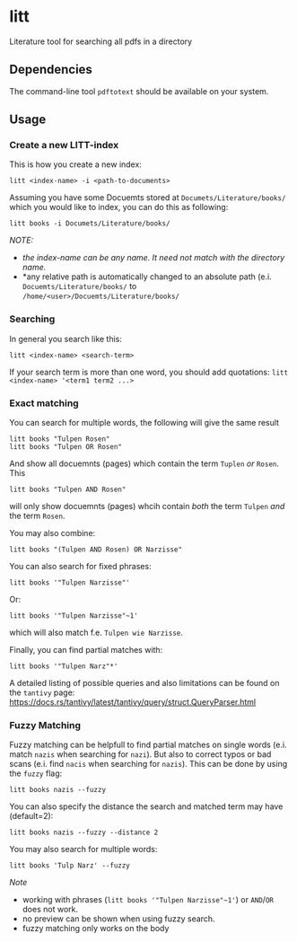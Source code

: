 # litt
Literature tool for searching all pdfs in a directory

## Dependencies 
The command-line tool `pdftotext` should be available on your system.

## Usage 

### Create a new LITT-index 
This is how you create a new index:
```
litt <index-name> -i <path-to-documents>
```
Assuming you have some Docuemts stored at `Documets/Literature/books/` which you
would like to index, you can do this as following: 
```
litt books -i Documets/Literature/books/
```
*NOTE:*
- *the index-name can be any name. It need not match with the directory name.*
- *any relative path is automatically changed to an absolute path (e.i.
  `Docuemts/Literature/books/` to `/home/<user>/Docuemts/Literature/books/`

### Searching 
In general you search like this: 
```
litt <index-name> <search-term>
```
If your search term is more than one word, you should add quotations: `litt
<index-name> '<term1 term2 ...>`

### Exact matching 
You can search for multiple words, the following will give the same result
```
litt books "Tulpen Rosen" 
litt books "Tulpen OR Rosen" 
```
And show all docuemnts (pages) which contain the term `Tuplen` *or* `Rosen`. This 
```
litt books "Tulpen AND Rosen" 
```
will only show docuemnts (pages) whcih contain *both* the term `Tulpen` *and*
the term `Rosen`.

You may also combine: 
```
litt books "(Tulpen AND Rosen) OR Narzisse" 
```

You can also search for fixed phrases: 
```
litt books '"Tulpen Narzisse"'
```
Or: 
```
litt books '"Tulpen Narzisse"~1'
```
which will also match f.e. `Tulpen wie Narzisse`.

Finally, you can find partial matches with: 
```
litt books '"Tulpen Narz"*'
```

A detailed listing of possible queries and also limitations can be found on the
`tantivy` page: https://docs.rs/tantivy/latest/tantivy/query/struct.QueryParser.html

### Fuzzy Matching 
Fuzzy matching can be helpfull to find partial matches on single words (e.i.
match `nazis` when searching for `nazi`).
But also to correct typos or bad scans (e.i. find `nacis` when searching for
`nazis`). This can be done by using the `fuzzy` flag:
```
litt books nazis --fuzzy
```
You can also specify the distance the search and matched term may have
(default=2): 
```
litt books nazis --fuzzy --distance 2 
```

You may also search for multiple words:
```
litt books 'Tulp Narz' --fuzzy
```

*Note*
- working with phrases (`litt books '"Tulpen Narzisse"~1'`) or `AND`/`OR`
does not work. 
- no preview can be shown when using fuzzy search.
- fuzzy matching only works on the body

